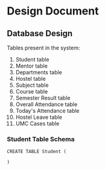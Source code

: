 # Design Document

## Database Design

Tables present in the system:

1. Student table
2. Mentor table
3. Departments table
4. Hostel table
5. Subject table
6. Course table
7. Semester Result table
8. Overall Attendance table
9. Today's Attendance table
10. Hostel Leave table
11. UMC Cases table

### Student Table Schema

```
CREATE TABLE Student (
  
)
```